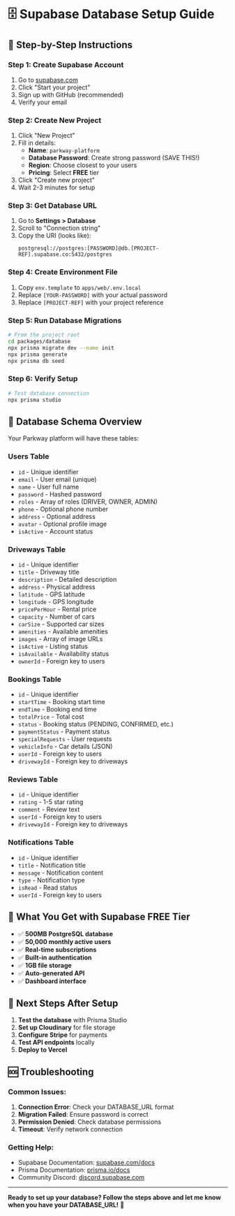 # 🗄️ Supabase Database Setup Guide

## 🎯 **Step-by-Step Instructions**

### **Step 1: Create Supabase Account**
1. Go to [supabase.com](https://supabase.com)
2. Click "Start your project"
3. Sign up with GitHub (recommended)
4. Verify your email

### **Step 2: Create New Project**
1. Click "New Project"
2. Fill in details:
   - **Name**: `parkway-platform`
   - **Database Password**: Create strong password (SAVE THIS!)
   - **Region**: Choose closest to your users
   - **Pricing**: Select **FREE** tier
3. Click "Create new project"
4. Wait 2-3 minutes for setup

### **Step 3: Get Database URL**
1. Go to **Settings > Database**
2. Scroll to "Connection string"
3. Copy the URI (looks like):
   ```
   postgresql://postgres:[PASSWORD]@db.[PROJECT-REF].supabase.co:5432/postgres
   ```

### **Step 4: Create Environment File**
1. Copy `env.template` to `apps/web/.env.local`
2. Replace `[YOUR-PASSWORD]` with your actual password
3. Replace `[PROJECT-REF]` with your project reference

### **Step 5: Run Database Migrations**
```bash
# From the project root
cd packages/database
npx prisma migrate dev --name init
npx prisma generate
npx prisma db seed
```

### **Step 6: Verify Setup**
```bash
# Test database connection
npx prisma studio
```

## 🔧 **Database Schema Overview**

Your Parkway platform will have these tables:

### **Users Table**
- `id` - Unique identifier
- `email` - User email (unique)
- `name` - User full name
- `password` - Hashed password
- `roles` - Array of roles (DRIVER, OWNER, ADMIN)
- `phone` - Optional phone number
- `address` - Optional address
- `avatar` - Optional profile image
- `isActive` - Account status

### **Driveways Table**
- `id` - Unique identifier
- `title` - Driveway title
- `description` - Detailed description
- `address` - Physical address
- `latitude` - GPS latitude
- `longitude` - GPS longitude
- `pricePerHour` - Rental price
- `capacity` - Number of cars
- `carSize` - Supported car sizes
- `amenities` - Available amenities
- `images` - Array of image URLs
- `isActive` - Listing status
- `isAvailable` - Availability status
- `ownerId` - Foreign key to users

### **Bookings Table**
- `id` - Unique identifier
- `startTime` - Booking start time
- `endTime` - Booking end time
- `totalPrice` - Total cost
- `status` - Booking status (PENDING, CONFIRMED, etc.)
- `paymentStatus` - Payment status
- `specialRequests` - User requests
- `vehicleInfo` - Car details (JSON)
- `userId` - Foreign key to users
- `drivewayId` - Foreign key to driveways

### **Reviews Table**
- `id` - Unique identifier
- `rating` - 1-5 star rating
- `comment` - Review text
- `userId` - Foreign key to users
- `drivewayId` - Foreign key to driveways

### **Notifications Table**
- `id` - Unique identifier
- `title` - Notification title
- `message` - Notification content
- `type` - Notification type
- `isRead` - Read status
- `userId` - Foreign key to users

## 🎉 **What You Get with Supabase FREE Tier**

- ✅ **500MB PostgreSQL database**
- ✅ **50,000 monthly active users**
- ✅ **Real-time subscriptions**
- ✅ **Built-in authentication**
- ✅ **1GB file storage**
- ✅ **Auto-generated API**
- ✅ **Dashboard interface**

## 🚀 **Next Steps After Setup**

1. **Test the database** with Prisma Studio
2. **Set up Cloudinary** for file storage
3. **Configure Stripe** for payments
4. **Test API endpoints** locally
5. **Deploy to Vercel**

## 🆘 **Troubleshooting**

### **Common Issues:**

1. **Connection Error**: Check your DATABASE_URL format
2. **Migration Failed**: Ensure password is correct
3. **Permission Denied**: Check database permissions
4. **Timeout**: Verify network connection

### **Getting Help:**
- Supabase Documentation: [supabase.com/docs](https://supabase.com/docs)
- Prisma Documentation: [prisma.io/docs](https://prisma.io/docs)
- Community Discord: [discord.supabase.com](https://discord.supabase.com)

---

**Ready to set up your database? Follow the steps above and let me know when you have your DATABASE_URL!** 🚀
